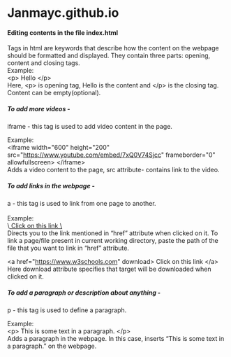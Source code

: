 # Janmayc.github.io

<h4> Editing contents in the file index.html </h4>

Tags in html are keywords that describe how the content on the webpage should be formatted and displayed. They contain three parts: opening, content and closing tags.<br>
Example:<br>
\<p> Hello \</p><br>
Here, \<p> is opening tag, Hello is the content and \</p> is the closing tag. Content can be empty(optional).

<h5> To add more videos - </h5>
iframe - this tag is used to add video content in the page.<br>

Example:<br>
\<iframe width="600" height="200" src="https://www.youtube.com/embed/7xQ0V74Sjcc" frameborder="0" allowfullscreen> \</iframe><br>
Adds a video content to the page, src attribute- contains link to the video.

<h5> To add links in the webpage - </h5>
a - this tag is used to link from one page to another.
<br><br>
Example:<br>
\<a href="https://www.w3schools.com"> Click on this link \</a><br>
Directs you to the link mentioned in “href” attribute when clicked on it. To link a page/file present in current working directory, paste the path of the file that you want to link in “href” attribute.

\<a href="https://www.w3schools.com" download> Click on this link \</a><br>
Here download attribute specifies that target will be downloaded when clicked on it.

<h5>To add a paragraph or description about anything - </h5>
p - this tag is used to define a paragraph.<br>

Example:<br>
\<p> This is some text in a paragraph. \</p><br>
Adds a paragraph in the webpage. In this case, inserts “This is some text in a paragraph.” on the webpage.
